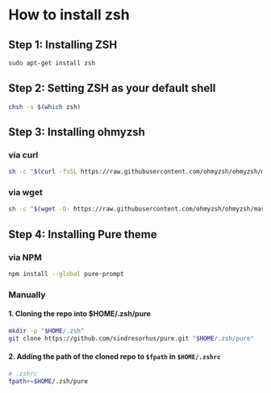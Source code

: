 # How to install zsh

## Step 1: Installing ZSH

```bash
sudo apt-get install zsh
```

## Step 2: Setting ZSH as your default shell

```bash
chsh -s $(which zsh)
```

## Step 3: Installing ohmyzsh

### via curl

```bash
sh -c "$(curl -fsSL https://raw.githubusercontent.com/ohmyzsh/ohmyzsh/master/tools/install.sh)"
```

### via wget

```bash
sh -c "$(wget -O- https://raw.githubusercontent.com/ohmyzsh/ohmyzsh/master/tools/install.sh)"
```

## Step 4: Installing Pure theme

### via NPM

```bash
npm install --global pure-prompt
```

### Manually

#### 1. Cloning the repo into $HOME/.zsh/pure

```bash
mkdir -p "$HOME/.zsh"
git clone https://github.com/sindresorhus/pure.git "$HOME/.zsh/pure"
```

#### 2. Adding the path of the cloned repo to `$fpath` in `$HOME/.zshrc`

```bash
# .zshrc
fpath+=$HOME/.zsh/pure
```
